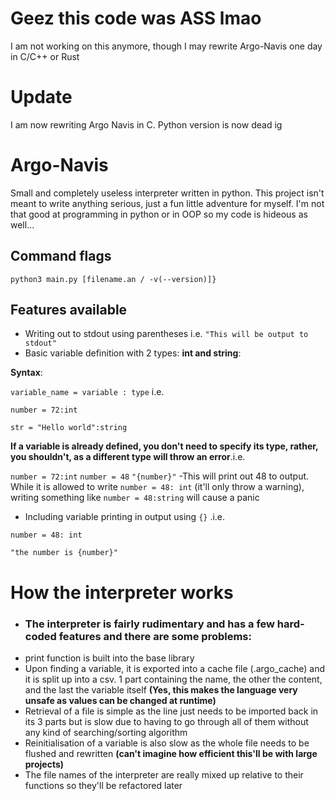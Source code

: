 # Geez this code was ASS lmao
I am not working on this anymore, though I may rewrite Argo-Navis one day in C/C++ or Rust
# Update
I am now rewriting Argo Navis in C. Python version is now dead ig


# Argo-Navis
Small and completely useless interpreter written in python. This project isn't meant to write anything serious, just a fun little adventure for myself. I'm not that good at programming in python or in OOP so my code is hideous as well...

## Command flags


`python3 main.py [filename.an / -v(--version)]}`

## Features available
- Writing out to stdout using parentheses i.e. `"This will be output to stdout"`
- Basic variable definition with 2 types: **int and string**:

**Syntax**: 

`variable_name = variable : type` i.e. 

`number = 72:int`

`str = "Hello world":string`

**If a variable is already defined, you don't need to specify its type, rather, you shouldn't, as a different type will throw an error**.i.e.

`number = 72:int`
`number = 48`
`"{number}"`
-This will print out 48 to output. While it is allowed to write `number = 48: int` (it'll only throw a warning), writing something like `number = 48:string` will cause a panic

- Including variable printing in output using `{}` .i.e.

`number = 48: int`

`"the number is {number}"`



# How the interpreter works
- ### The interpreter is fairly rudimentary and has a few hard-coded features and there are some problems:
- print function is built into the base library
- Upon finding a variable, it is exported into a cache file (.argo_cache) and it is split up into a csv. 1 part containing the name, the other the content, and the last the variable itself **(Yes, this makes the language very unsafe as values can be changed at runtime)**
- Retrieval of a file is simple as the line just needs to be imported back in its 3 parts but is slow due to having to go through all of them without any kind of searching/sorting algorithm
- Reinitialisation of a variable is also slow as the whole file needs to be flushed and rewritten **(can't imagine how efficient this'll be with large projects)**
- The file names of the interpreter are really mixed up relative to their functions so they'll be refactored later
